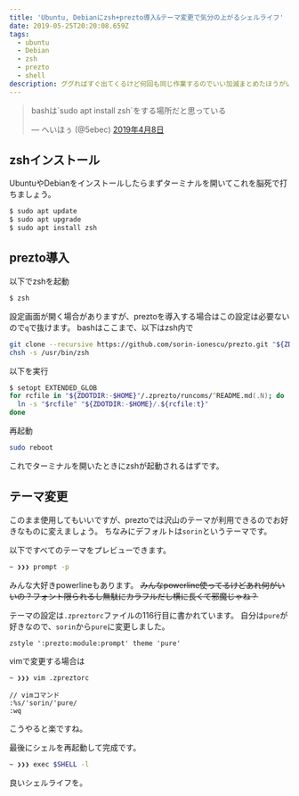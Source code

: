 ```yaml
---
title: 'Ubuntu, Debianにzsh+prezto導入&テーマ変更で気分の上がるシェルライフ'
date: 2019-05-25T20:20:08.659Z
tags:
  - ubuntu
  - Debian
  - zsh
  - prezto
  - shell
description: ググればすぐ出てくるけど何回も同じ作業するのでいい加減まとめたほうがいい気がした
---
```

<blockquote class="twitter-tweet" data-lang="ja"><p lang="ja" dir="ltr">bashは`sudo apt install zsh`をする場所だと思っている</p>&mdash; へいほぅ (@5ebec) <a href="https://twitter.com/5ebec/status/1115124604538744832?ref_src=twsrc%5Etfw">2019年4月8日</a></blockquote>
<script async src="https://platform.twitter.com/widgets.js" charset="utf-8"></script>

## zshインストール
UbuntuやDebianをインストールしたらまずターミナルを開いてこれを脳死で打ちましょう。

```bash
$ sudo apt update
$ sudo apt upgrade
$ sudo apt install zsh
```

## prezto導入
以下でzshを起動

```bash
$ zsh
```
設定画面が開く場合がありますが、preztoを導入する場合はこの設定は必要ないので`q`で抜けます。
bashはここまで、以下はzsh内で

```zsh
git clone --recursive https://github.com/sorin-ionescu/prezto.git "${ZDOTDIR:-$HOME}/.zprezto"
chsh -s /usr/bin/zsh
```

以下を実行

```zsh
$ setopt EXTENDED_GLOB  
for rcfile in "${ZDOTDIR:-$HOME}"/.zprezto/runcoms/^README.md(.N); do  
  ln -s "$rcfile" "${ZDOTDIR:-$HOME}/.${rcfile:t}"  
done
```

再起動

```zsh
sudo reboot
```

これでターミナルを開いたときにzshが起動されるはずです。

## テーマ変更
このまま使用してもいいですが、preztoでは沢山のテーマが利用できるのでお好きなものに変えましょう。
ちなみにデフォルトは`sorin`というテーマです。

以下ですべてのテーマをプレビューできます。

```zsh
~ ❯❯❯ prompt -p
```

みんな大好きpowerlineもあります。
~~みんなpowerline使ってるけどあれ何がいいの？フォント限られるし無駄にカラフルだし横に長くて邪魔じゃね？~~

テーマの設定は`.zpreztorc`ファイルの116行目に書かれています。
自分は`pure`が好きなので、`sorin`から`pure`に変更しました。

```vim
zstyle ':prezto:module:prompt' theme 'pure'
```
vimで変更する場合は

```zsh
~ ❯❯❯ vim .zpreztorc
```
```
// vimコマンド
:%s/'sorin/'pure/
:wq
```
こうやると楽ですね。

最後にシェルを再起動して完成です。

```zsh
~ ❯❯❯ exec $SHELL -l
```

良いシェルライフを。

